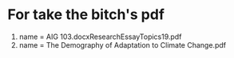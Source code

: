# For take the bitch's pdf

1.    name = AIG 103.docxResearchEssayTopics19.pdf
2.    name = The Demography of Adaptation to Climate Change.pdf

 

